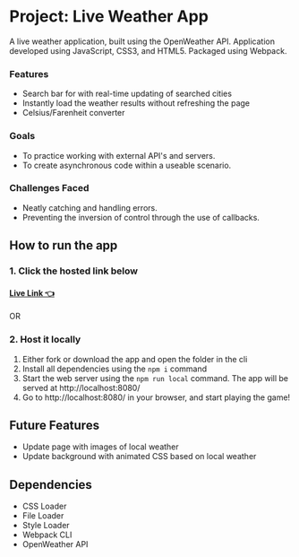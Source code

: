 # Project: Live Weather App
A live weather application, built using the OpenWeather API.
Application developed using JavaScript, CSS3, and HTML5. Packaged using Webpack.

### Features
- Search bar for with real-time updating of searched cities
- Instantly load the weather results without refreshing the page
- Celsius/Farenheit converter

### Goals
- To practice working with external API's and servers.
- To create asynchronous code within a useable scenario.

### Challenges Faced
- Neatly catching and handling errors.
- Preventing the inversion of control through the use of callbacks.

## How to run the app
### 1. Click the hosted link below
#### [Live Link 👈](https://waldorfio.github.io/weather-app/)

OR

### 2. Host it locally
1.	Either fork or download the app and open the folder in the cli
2.	Install all dependencies using the `npm i` command
3.	Start the web server using the `npm run local` command. The app will be served at http://localhost:8080/
4.	Go to  http://localhost:8080/ in your browser, and start playing the game!

## Future Features
- Update page with images of local weather
- Update background with animated CSS based on local weather

## Dependencies
- CSS Loader
- File Loader
- Style Loader
- Webpack CLI
- OpenWeather API

